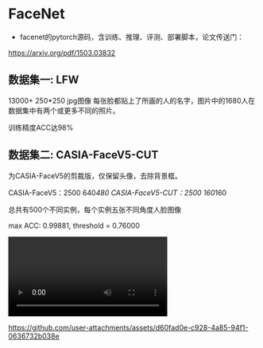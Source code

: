 # FaceNet 

- facenet的pytorch源码，含训练、推理、评测、部署脚本，论文传送门：

https://arxiv.org/pdf/1503.03832 

## 数据集一: LFW
13000+ 250*250 jpg图像
每张脸都贴上了所画的人的名字，图片中的1680人在数据集中有两个或更多不同的照片。

训练精度ACC达98%

## 数据集二: CASIA-FaceV5-CUT
为CASIA-FaceV5的剪裁版，仅保留头像，去除背景框。

CASIA-FaceV5：2500 640*480 
CASIA-FaceV5-CUT：2500 160*160

总共有500个不同实例，每个实例五张不同角度人脸图像

max ACC: 0.99881, threshold = 0.76000

<video src="[https://github.com/user-attachments/assets/88e568ae-29a5-4a25-8585-7d9c40d79500](https://github.com/user-attachments/assets/d60fad0e-c928-4a85-94f1-0636732b038e
)" 
       controls 
       width="100%" 
       height="auto" 
       style="max-width: 320px; height: auto; display: block; object-fit: contain;">
</video>


https://github.com/user-attachments/assets/d60fad0e-c928-4a85-94f1-0636732b038e
